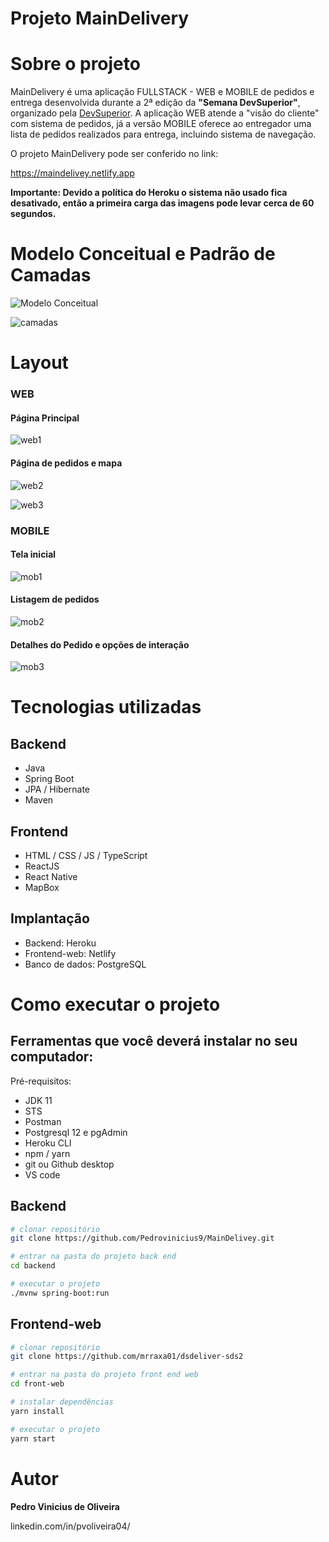 # Projeto MainDelivery   

# Sobre o projeto

MainDelivery é uma aplicação FULLSTACK - WEB e MOBILE  de pedidos e entrega desenvolvida durante a 2ª edição da **"Semana DevSuperior"**,
organizado pela [DevSuperior](https://devsuperior.com.br "Site da DevSuperior").
A aplicação WEB atende a "visão do cliente" com sistema de pedidos, já a versão MOBILE oferece ao entregador uma lista de pedidos realizados para entrega, incluindo sistema de navegação.

O projeto MainDelivery pode ser conferido no link:

https://maindelivey.netlify.app

**Importante: Devido a política do Heroku o sistema não usado fica desativado, então a primeira carga das imagens pode levar cerca de 60 segundos.**

# Modelo Conceitual e Padrão de Camadas

![Modelo Conceitual](https://github.com/Pedrovinicius9/MainDelivery/blob/main/assets/modelo-conceitual.png)

![camadas](https://github.com/Pedrovinicius9/MainDelivery/blob/main/assets/modelo-conceitual.png)

# Layout

### WEB

#### Página Principal

![web1](https://github.com/Pedrovinicius9/MainDelivery/blob/main/assets/tela_web1.png)

#### Página de pedidos e mapa

![web2](https://github.com/Pedrovinicius9/MainDelivery/blob/main/assets/tela_web2.png)

![web3](https://github.com/Pedrovinicius9/MainDelivery/blob/main/assets/tela_web3.PNG)

### MOBILE
#### Tela inicial
![mob1](https://github.com/Pedrovinicius9/MainDelivery/blob/main/assets/Mobile%20P1.png)

#### Listagem de pedidos
![mob2](https://github.com/Pedrovinicius9/MainDelivery/blob/main/assets/Mobile%20P2.png)

#### Detalhes do Pedido e opções de interação
![mob3](https://github.com/Pedrovinicius9/MainDelivery/blob/main/assets/Mobile%20P3.png)


# Tecnologias utilizadas
## Backend
- Java
- Spring Boot
- JPA / Hibernate
- Maven
## Frontend
- HTML / CSS / JS / TypeScript
- ReactJS
- React Native
- MapBox

## Implantação
- Backend: Heroku 
- Frontend-web: Netlify 
- Banco de dados: PostgreSQL

# Como executar o projeto

## Ferramentas que você deverá instalar no seu computador:
Pré-requisitos: 
- JDK 11
-	STS
-	Postman
- Postgresql 12 e pgAdmin
- Heroku CLI
- npm / yarn
- git ou Github desktop
- VS code

## Backend

```bash
# clonar repositório
git clone https://github.com/Pedrovinicius9/MainDelivey.git

# entrar na pasta do projeto back end
cd backend

# executar o projeto
./mvnw spring-boot:run
```

## Frontend-web

```bash
# clonar repositório
git clone https://github.com/mrraxa01/dsdeliver-sds2

# entrar na pasta do projeto front end web
cd front-web

# instalar dependências
yarn install

# executar o projeto
yarn start

```
# Autor
**Pedro Vinicius de Oliveira**

<a src="https://www.linkedin.com/in/pvoliveira04/">linkedin.com/in/pvoliveira04/</a>